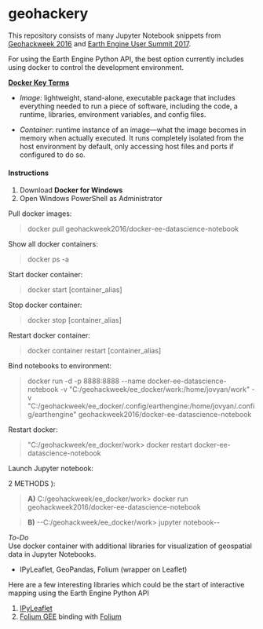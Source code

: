 # geohackery

This repository consists of many Jupyter Notebook snippets from [Geohackweek 2016](http://geohackweek.github.io/) and [Earth Engine User Summit 2017](https://events.withgoogle.com/google-earth-engine-user-summit-2017/).

For using the Earth Engine Python API, the best option currently includes using docker to control the development environment.

**[Docker Key Terms](https://docs.docker.com/get-started/)**
- *Image*: lightweight, stand-alone, executable package that includes everything needed to run a piece of software, including the code, a runtime, libraries, environment variables, and config files.

- *Container*: runtime instance of an image—what the image becomes in memory when actually executed. It runs completely isolated from the host environment by default, only accessing host files and ports if configured to do so.

#### Instructions

1. Download **Docker for Windows**
2. Open Windows PowerShell as Administrator <br>

Pull docker images:
> docker pull geohackweek2016/docker-ee-datascience-notebook

Show all docker containers:
> docker ps -a

Start docker container:
> docker start [container_alias]

Stop docker container:
> docker stop [container_alias]

Restart docker container:
> docker container restart [container_alias]

Bind notebooks to environment:
> docker run -d -p 8888:8888 --name docker-ee-datascience-notebook -v "C:/geohackweek/ee_docker/work:/home/jovyan/work" -v "C:/geohackweek/ee_docker/.config/earthengine:/home/jovyan/.config/earthengine" geohackweek2016/docker-ee-datascience-notebook

Restart docker:
>"C:/geohackweek/ee_docker/work> docker restart docker-ee-datascience-notebook

Launch Jupyter notebook:

2 METHODS ):
> **A)** C:/geohackweek/ee_docker/work>
docker run geohackweek2016/docker-ee-datascience-notebook

> **B)** --C:/geohackweek/ee_docker/work> jupyter notebook--

*To-Do*<br>
Use docker container with additional libraries for visualization of geospatial data in Jupyter Notebooks.
- IPyLeaflet, GeoPandas, Folium (wrapper on Leaflet)

Here are a few interesting libraries which could be the start of interactive mapping using the Earth Engine Python API
1. [IPyLeaflet](https://github.com/ellisonbg/ipyleaflet)
2. [Folium GEE](https://github.com/mccarthyryanc/folium_gee) binding with [Folium](https://github.com/mccarthyryanc/folium_gee)
